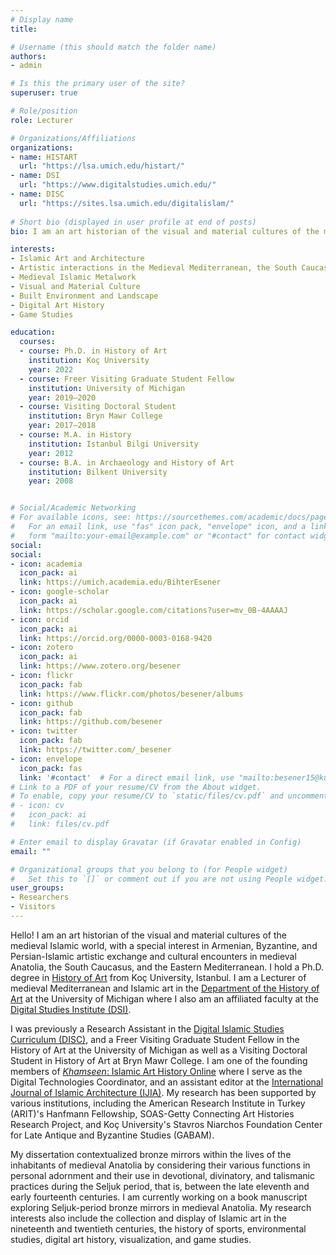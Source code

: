 ```yaml
---
# Display name
title: 

# Username (this should match the folder name)
authors:
- admin

# Is this the primary user of the site?
superuser: true

# Role/position
role: Lecturer

# Organizations/Affiliations
organizations:
- name: HISTART
  url: "https://lsa.umich.edu/histart/"
- name: DSI
  url: "https://www.digitalstudies.umich.edu/"
- name: DISC
  url: "https://sites.lsa.umich.edu/digitalislam/"
  
# Short bio (displayed in user profile at end of posts)
bio: I am an art historian of the visual and material cultures of the medieval Islamic world, with a special interest in Armenian, Byzantine, and Persian-Islamic artistic exchange and cultural encounters in medieval Anatolia, the South Caucasus, and the Eastern Mediterranean. I teach medieval Mediterranean and Islamic art in the [Department of the History of Art](https://lsa.umich.edu/histart) at the University of Michigan where I also am an affiliated faculty at the [Digital Studies Institute (DSI)](https://www.digitalstudies.umich.edu/). My research interests also include the collection and display of Islamic art in the nineteenth and twentieth centuries, the history of sports, environmental studies, digital art history, visualization, and game studies.

interests:
- Islamic Art and Architecture
- Artistic interactions in the Medieval Mediterranean, the South Caucasus and Anatolia
- Medieval Islamic Metalwork
- Visual and Material Culture
- Built Environment and Landscape
- Digital Art History
- Game Studies

education:
  courses:
  - course: Ph.D. in History of Art
    institution: Koç University
    year: 2022
  - course: Freer Visiting Graduate Student Fellow
    institution: University of Michigan
    year: 2019–2020
  - course: Visiting Doctoral Student
    institution: Bryn Mawr College
    year: 2017–2018
  - course: M.A. in History
    institution: Istanbul Bilgi University
    year: 2012
  - course: B.A. in Archaeology and History of Art
    institution: Bilkent University
    year: 2008


# Social/Academic Networking
# For available icons, see: https://sourcethemes.com/academic/docs/page-builder/#icons
#   For an email link, use "fas" icon pack, "envelope" icon, and a link in the
#   form "mailto:your-email@example.com" or "#contact" for contact widget.
social:
social:
- icon: academia
  icon_pack: ai
  link: https://umich.academia.edu/BihterEsener
- icon: google-scholar
  icon_pack: ai
  link: https://scholar.google.com/citations?user=mv_0B-4AAAAJ
- icon: orcid
  icon_pack: ai
  link: https://orcid.org/0000-0003-0168-9420
- icon: zotero
  icon_pack: ai
  link: https://www.zotero.org/besener  
- icon: flickr
  icon_pack: fab
  link: https://www.flickr.com/photos/besener/albums
- icon: github
  icon_pack: fab
  link: https://github.com/besener
- icon: twitter
  icon_pack: fab
  link: https://twitter.com/_besener
- icon: envelope
  icon_pack: fas
  link: '#contact'  # For a direct email link, use "mailto:besener15@ku.edu.tr"
# Link to a PDF of your resume/CV from the About widget.
# To enable, copy your resume/CV to `static/files/cv.pdf` and uncomment the lines below.
# - icon: cv
#   icon_pack: ai
#   link: files/cv.pdf

# Enter email to display Gravatar (if Gravatar enabled in Config)
email: ""

# Organizational groups that you belong to (for People widget)
#   Set this to `[]` or comment out if you are not using People widget.
user_groups:
- Researchers
- Visitors
---
```


Hello! I am an art historian of the visual and material cultures of the medieval Islamic world, with a special interest in Armenian, Byzantine, and Persian-Islamic artistic exchange and cultural encounters in medieval Anatolia, the South Caucasus, and the Eastern Mediterranean. I hold a Ph.D. degree in [History of Art](https://gsssh.ku.edu.tr/en/departments/archaeology-and-history-of-art/) from Koç University, Istanbul. I am a Lecturer of medieval Mediterranean and Islamic art in the [Department of the History of Art](https://lsa.umich.edu/histart) at the University of Michigan where I also am an affiliated faculty at the [Digital Studies Institute (DSI)](https://www.digitalstudies.umich.edu/). 

I was previously a Research Assistant in the [Digital Islamic Studies Curriculum (DISC)](https://sites.lsa.umich.edu/digitalislam/), and a Freer Visiting Graduate Student Fellow in the History of Art at the University of Michigan as well as a Visiting Doctoral Student in History of Art at Bryn Mawr College. I am one of the founding members of [*Khamseen*: Islamic Art History Online](https://sites.lsa.umich.edu/khamseen/) where I serve as the Digital Technologies Coordinator, and an assistant editor at the [International Journal of Islamic Architecture (IJIA)](https://www.intellectbooks.com/international-journal-of-islamic-architecture). My research has been supported by various institutions, including the American Research Institute in Turkey (ARIT)'s Hanfmann Fellowship, SOAS-Getty Connecting Art Histories Research Project, and Koç University's Stavros Niarchos Foundation Center for Late Antique and Byzantine Studies (GABAM).

My dissertation contextualized bronze mirrors within the lives of the inhabitants of medieval Anatolia by considering their various functions in personal adornment and their use in devotional, divinatory, and talismanic practices during the Seljuk period, that is, between the late eleventh and early fourteenth centuries. I am currently working on a book manuscript exploring Seljuk-period bronze mirrors in medieval Anatolia. My research interests also include the collection and display of Islamic art in the nineteenth and twentieth centuries, the history of sports, environmental studies, digital art history, visualization, and game studies.
